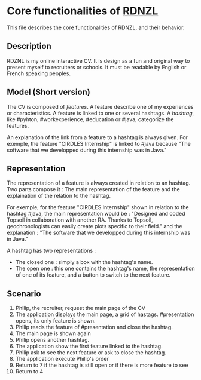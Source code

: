 Core functionalities of [RDNZL](https://play.spotify.com/track/1t7X7R3thexX2s6am5H4X5)
=============================

This file describes the core functionalities of RDNZL, and their behavior.

Description
-----------
RDZNL is my online interactive CV. It is design as a fun and original way to present myself to recruiters or schools.
It must be readable by English or French speaking peoples.

Model (Short version)
--------------------
The CV is composed of *features*. A feature describe one of my experiences or characteristics. 
A feature is linked to one or several hashtags. 
A *hashtag*, like \#pyhton, \#workexperience, \#education or \#java, categorize the features.

An explanation of the link from a feature to a hashtag is always given.
For exemple, the feature "CIRDLES Internship" is linked to \#java because 
"The software that we developped during this internship was in Java."

Representation 
--------------
The representation of a feature is always created in relation to an hashtag.
Two parts compose it : The main representation of the feature and the explaination of the relation to the hashtag.

For exemple, for the feature "CIRDLES Internship" shown in relation to the hashtag \#java, 
the main representation would be : 
"Designed and coded Topsoil in collaboration with another RA. Thanks to Topsoil, geochronologists can easily create plots specific to their field."
and the explanation : "The software that we developped during this internship was in Java."

A hashtag has two representations :
- The closed one : simply a box with the hashtag's name.
- The open one : this one contains the hashtag's name,
the representation of one of its feature,
and a button to switch to the next feature.

Scenario
--------

1. Philip, the recruiter, request the main page of the CV
2. The application displays the main page, a grid of hastags. \#presentation opens, its only feature is shown. 
3. Philip reads the feature of \#presentation and close the hashtag. 
4. The main page is shown again
5. Philip opens another hashtag.
6. The application show the first feature linked to the hashtag.
7. Philip ask to see the next feature or ask to close the hashtag.
8. The application execute Philip's order
9. Return to 7 if the hashtag is still open or if there is more feature to see
10. Return to 4
